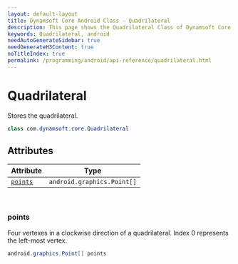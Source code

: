 ```yaml
---
layout: default-layout
title: Dynamsoft Core Android Class - Quadrilateral
description: This page shows the Quadrilateral Class of Dynamsoft Core for Android Language.
keywords: Quadrilateral, android
needAutoGenerateSidebar: true
needGenerateH3Content: true
noTitleIndex: true
permalink: /programming/android/api-reference/quadrilateral.html
---
```



# Quadrilateral

Stores the quadrilateral.  

```java
class com.dynamsoft.core.Quadrilateral
```

## Attributes
  
| Attribute | Type |
|---------- | ---- |
| [`points`](#points) | `android.graphics.Point[]`|

&nbsp;

### points

Four vertexes in a clockwise direction of a quadrilateral. Index 0 represents the left-most vertex.

```java
android.graphics.Point[] points
```
